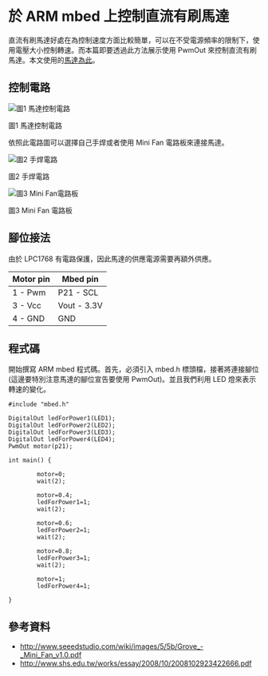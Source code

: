 # 於 ARM mbed 上控制直流有刷馬達
直流有刷馬達好處在為控制速度方面比較簡單，可以在不受電源頻率的限制下，使用電壓大小控制轉速。而本篇即要透過此方法展示使用 PwmOut 來控制直流有刷馬達。本文使用的[馬達為此](http://www.seeedstudio.com/depot/Crazyflie-20-Spare-7x16-mm-coreless-DC-motor-with-connector-p-2115.html)。




## 控制電路

![圖1 馬達控制電路](images/circuit.png)

圖1 馬達控制電路



依照此電路圖可以選擇自己手焊或者使用 Mini Fan 電路板來連接馬達。


![圖2 手焊電路](images/circuit2.jpeg)

圖2 手焊電路



![圖3 Mini Fan電路板](images/mini_fan.jpg)

圖3 Mini Fan 電路板




## 腳位接法

由於 LPC1768 有電路保護，因此馬達的供應電源需要再額外供應。

| Motor pin | Mbed pin   |
| --------- | ---------- |
| 1 - Pwm   | P21 - SCL  |
| 3 - Vcc   | Vout - 3.3V|
| 4 - GND   | GND        |




## 程式碼

開始撰寫 ARM mbed 程式碼。首先，必須引入 mbed.h 標頭檔，接著將連接腳位(這邊要特別注意馬達的腳位宣告要使用 PwmOut)。並且我們利用 LED 燈來表示轉速的變化。


```
#include "mbed.h"

DigitalOut ledForPower1(LED1);
DigitalOut ledForPower2(LED2);
DigitalOut ledForPower3(LED3);
DigitalOut ledForPower4(LED4);
PwmOut motor(p21);

int main() {
        
        motor=0;
        wait(2);
        
        motor=0.4;
        ledForPower1=1;
        wait(2);
        
        motor=0.6;
        ledForPower2=1;
        wait(2);
        
        motor=0.8;
        ledForPower3=1;
        wait(2);
        
        motor=1;
        ledForPower4=1;
    
}

```

## 參考資料
* http://www.seeedstudio.com/wiki/images/5/5b/Grove_-_Mini_Fan_v1.0.pdf
* http://www.shs.edu.tw/works/essay/2008/10/2008102923422666.pdf
